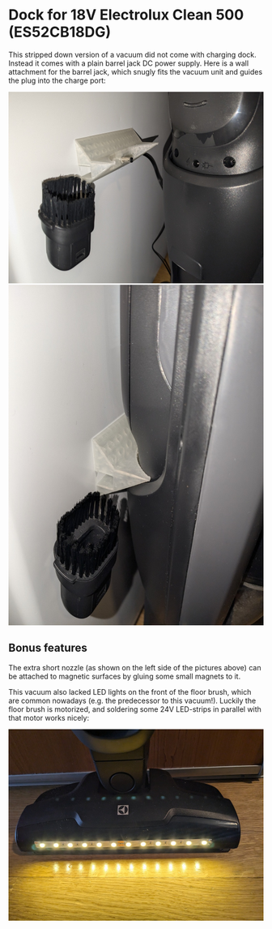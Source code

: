 # Dock for 18V Electrolux Clean 500 (ES52CB18DG)

This stripped down version of a vacuum did not come with charging dock. Instead
it comes with a plain barrel jack DC power supply. Here is a wall attachment
for the barrel jack, which snugly fits the vacuum unit and guides the plug into
the charge port:

![dock and vacuum detached](v1.0/detached.jpg)
![dock and vacuum attached](v1.0/attached.jpg)

## Bonus features

The extra short nozzle (as shown on the left side of the pictures above) can be
attached to magnetic surfaces by gluing some small magnets to it.

This vacuum also lacked LED lights on the front of the floor brush, which are
common nowadays (e.g. the predecessor to this vacuum!). Luckily the floor brush
is motorized, and soldering some 24V LED-strips in parallel with that motor
works nicely:

![vacuum brush with LED-strips](v1.0/led_strip.jpg)
